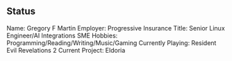 ## Status

Name:              Gregory F Martin
Employer:          Progressive Insurance
Title:             Senior Linux Engineer/AI Integrations SME
Hobbies:           Programming/Reading/Writing/Music/Gaming
Currently Playing: Resident Evil Revelations 2
Current Project:   Eldoria
